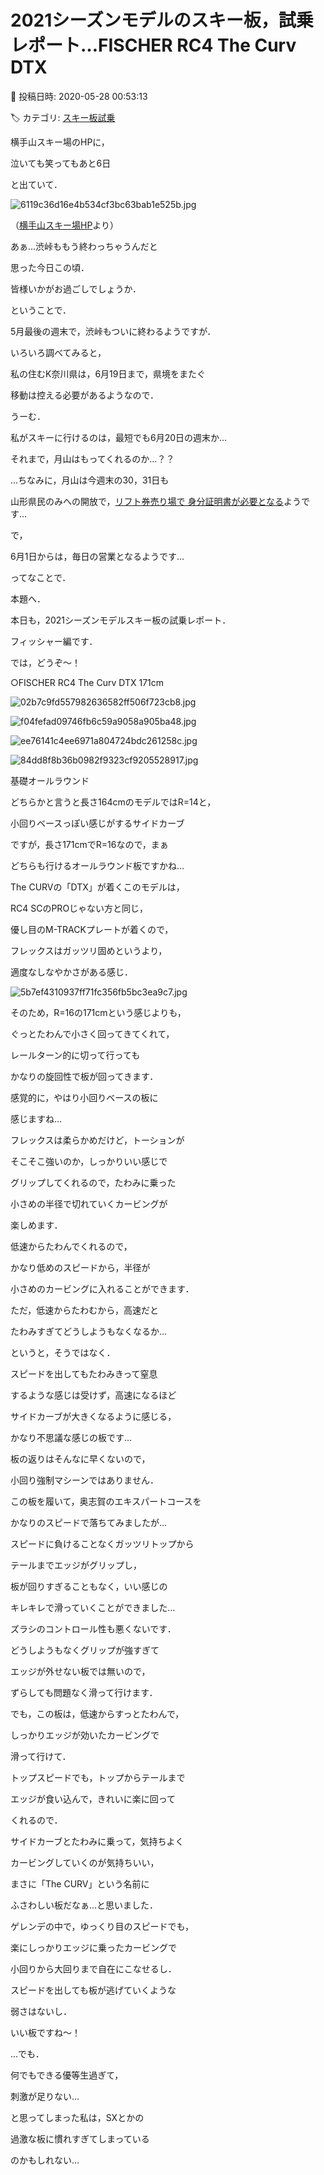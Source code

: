 # 2021シーズンモデルのスキー板，試乗レポート…FISCHER RC4 The Curv DTX

📅 投稿日時: 2020-05-28 00:53:13

🏷️ カテゴリ: [スキー板試乗](c0bd8048615710cee890e403a36cc9a2b.md)

横手山スキー場のHPに，


泣いても笑ってもあと6日


と出ていて．




![6119c36d16e4b534cf3bc63bab1e525b.jpg](images/6119c36d16e4b534cf3bc63bab1e525b.jpg)




（[横手山スキー場HP](https://yokoteyama2307.com/news/9168/)より）


あぁ…渋峠ももう終わっちゃうんだと


思った今日この頃．


皆様いかがお過ごしでしょうか．





ということで．


5月最後の週末で，渋峠もついに終わるようですが．


いろいろ調べてみると，


私の住むK奈川県は，6月19日まで，県境をまたぐ


移動は控える必要があるようなので．


うーむ．


私がスキーに行けるのは，最短でも6月20日の週末か…


それまで，月山はもってくれるのか…？？





…ちなみに，月山は今週末の30，31日も


山形県民のみへの開放で，[リフト券売り場で
身分証明書が必要となる](https://gassankanko.jp/information/5-30-31%e6%9c%88%e5%b1%b1%e3%83%9a%e3%82%a2%e3%83%aa%e3%83%95%e3%83%88%e5%8f%8a%e3%81%b3%e3%82%b9%e3%82%ad%e3%83%bc%e5%a0%b4%e3%81%ae%e5%96%b6%e6%a5%ad%e3%81%ab%e3%81%a4%e3%81%84%e3%81%a6/)ようです…





で，


6月1日からは，毎日の営業となるようです…





ってなことで．


本題へ．


本日も，2021シーズンモデルスキー板の試乗レポート．


フィッシャー編です．


では，どうぞ～！[]()





○FISCHER RC4 The Curv DTX 171cm







![02b7c9fd557982636582ff506f723cb8.jpg](images/02b7c9fd557982636582ff506f723cb8.jpg)









![f04fefad09746fb6c59a9058a905ba48.jpg](images/f04fefad09746fb6c59a9058a905ba48.jpg)









![ee76141c4ee6971a804724bdc261258c.jpg](images/ee76141c4ee6971a804724bdc261258c.jpg)









![84dd8f8b36b0982f9323cf9205528917.jpg](images/84dd8f8b36b0982f9323cf9205528917.jpg)







基礎オールラウンド





どちらかと言うと長さ164cmのモデルではR=14と，


小回りベースっぽい感じがするサイドカーブ


ですが，長さ171cmでR=16なので，まぁ


どちらも行けるオールラウンド板ですかね…





The CURVの「DTX」が着くこのモデルは，


RC4 SCのPROじゃない方と同じ，


優し目のM-TRACKプレートが着くので，


フレックスはガッツリ固めというより，


適度なしなやかさがある感じ．




![5b7ef4310937ff71fc356fb5bc3ea9c7.jpg](images/5b7ef4310937ff71fc356fb5bc3ea9c7.jpg)







そのため，R=16の171cmという感じよりも，


ぐっとたわんで小さく回ってきてくれて，


レールターン的に切って行っても


かなりの旋回性で板が回ってきます．


感覚的に，やはり小回りベースの板に


感じますね…





フレックスは柔らかめだけど，トーションが


そこそこ強いのか，しっかりいい感じで


グリップしてくれるので，たわみに乗った


小さめの半径で切れていくカービングが


楽しめます．





低速からたわんでくれるので，


かなり低めのスピードから，半径が


小さめのカービングに入れることができます．





ただ，低速からたわむから，高速だと


たわみすぎてどうしようもなくなるか…


というと，そうではなく．


スピードを出してもたわみきって窒息


するような感じは受けず，高速になるほど


サイドカーブが大きくなるように感じる，


かなり不思議な感じの板です…





板の返りはそんなに早くないので，


小回り強制マシーンではありません．





この板を履いて，奥志賀のエキスパートコースを


かなりのスピードで落ちてみましたが…


スピードに負けることなくガッツリトップから


テールまでエッジがグリップし，


板が回りすぎることもなく，いい感じの


キレキレで滑っていくことができました…





ズラシのコントロール性も悪くないです．


どうしようもなくグリップが強すぎて


エッジが外せない板では無いので，


ずらしても問題なく滑って行けます．





でも，この板は，低速からすっとたわんで，


しっかりエッジが効いたカービングで


滑って行けて．


トップスピードでも，トップからテールまで


エッジが食い込んで，きれいに楽に回って


くれるので．


サイドカーブとたわみに乗って，気持ちよく


カービングしていくのが気持ちいい，


まさに「The CURV」という名前に


ふさわしい板だなぁ…と思いました．





ゲレンデの中で，ゆっくり目のスピードでも，


楽にしっかりエッジに乗ったカービングで


小回りから大回りまで自在にこなせるし．


スピードを出しても板が逃げていくような


弱さはないし．


いい板ですね～！





…でも．


何でもできる優等生過ぎて，


刺激が足りない…


と思ってしまった私は，SXとかの


過激な板に慣れすぎてしまっている


のかもしれない…
